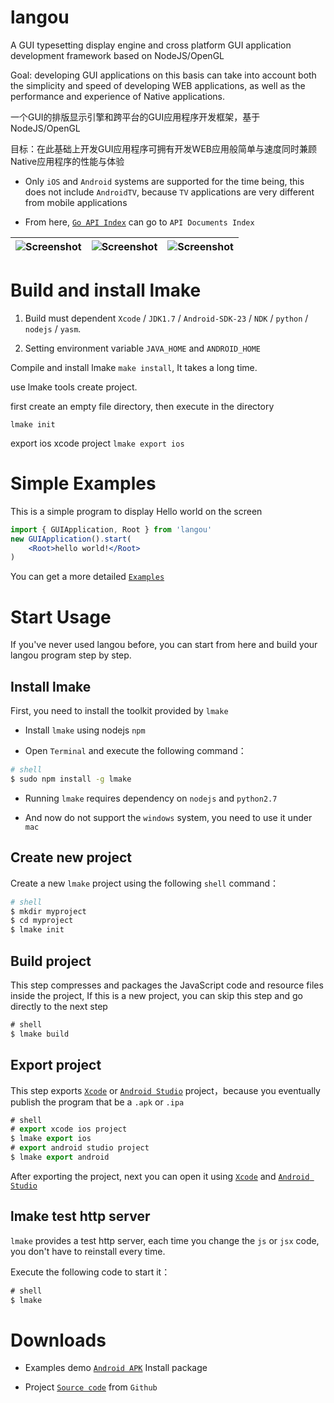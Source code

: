 langou
===============

A GUI typesetting display engine and cross platform GUI application development framework based on NodeJS/OpenGL

Goal: developing GUI applications on this basis can take into account both the simplicity and speed of developing WEB applications, as well as the performance and experience of Native applications.

一个GUI的排版显示引擎和跨平台的GUI应用程序开发框架，基于NodeJS/OpenGL

目标：在此基础上开发GUI应用程序可拥有开发WEB应用般简单与速度同时兼顾Native应用程序的性能与体验


* Only `iOS` and `Android` systems are supported for the time being, this does not include `AndroidTV`, because `TV` applications are very different from mobile applications

* From here, [`Go API Index`](http://quickgr.org/doc/) can go to `API Documents Index`

| ![Screenshot](http://quickgr.org/img/0x0ss.jpg) | ![Screenshot](http://quickgr.org/img/0x0ss_3.jpg) | ![Screenshot](http://quickgr.org/img/0x0ss_4.jpg) |
|--|--|--|


Build and install lmake
===============

1. Build must dependent `Xcode` / `JDK1.7` / `Android-SDK-23` / `NDK` / `python` / `nodejs` / `yasm`.

2. Setting environment variable `JAVA_HOME` and `ANDROID_HOME`

Compile and install lmake `make install`, It takes a long time.

use lmake tools create project.

first create an empty file directory, then execute in the directory

`lmake init`

export ios xcode project `lmake export ios`


# Simple Examples

This is a simple program to display Hello world on the screen

```jsx
import { GUIApplication, Root } from 'langou'
new GUIApplication().start(
	<Root>hello world!</Root>
)
```

You can get a more detailed [`Examples`]

# Start Usage

If you've never used langou before, you can start from here and build your langou program step by step.

## Install lmake

First, you need to install the toolkit provided by `lmake`

* Install `lmake` using nodejs `npm` 

* Open `Terminal` and execute the following command：

```sh
# shell
$ sudo npm install -g lmake

```
	
* Running `lmake` requires dependency on `nodejs` and `python2.7`

* And now do not support the `windows` system, you need to use it under `mac`

## Create new project

Create a new `lmake` project using the following `shell` command：

```sh
# shell
$ mkdir myproject
$ cd myproject
$ lmake init
```

## Build project

This step compresses and packages the JavaScript code and resource files inside the project,
If this is a new project, you can skip this step and go directly to the next step

```js
# shell
$ lmake build
```

## Export project

This step exports [`Xcode`] or [`Android Studio`] project，because you eventually publish the program that be a `.apk` or `.ipa`

```js
# shell
# export xcode ios project
$ lmake export ios
# export android studio project
$ lmake export android
```

After exporting the project, next you can open it using [`Xcode`] and [`Android Studio`]

## lmake test http server

`lmake` provides a test http server, each time you change the `js` or `jsx` code, you don't have to reinstall every time.

Execute the following code to start it：

```js
# shell
$ lmake
```

# Downloads

* Examples demo [`Android APK`] Install package

* Project [`Source code`] from `Github`


[`Examples`]: https://github.com/louis-tru/langou/tree/master/demo
[`Xcode`]: https://developer.apple.com/library/content/documentation/IDEs/Conceptual/AppDistributionGuide/ConfiguringYourApp/ConfiguringYourApp.html
[`Android Studio`]: https://developer.android.com/studio/projects/create-project.html
[`Android APK`]: https://github.com/louis-tru/langou/releases/download/v0.1.0/examples-release.apk
[`NPM`]: https://www.npmjs.com/package/lmake
[`Source code`]: https://github.com/louis-tru/langou
